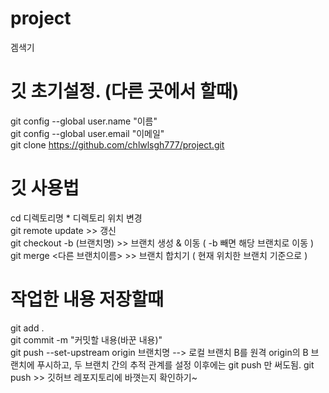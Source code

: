 # project
겜색기

# 깃 초기설정. (다른 곳에서 할때) 
git config --global user.name "이름"  
git config --global user.email "이메일"  
git clone https://github.com/chlwlsgh777/project.git  

# 깃 사용법
cd 디렉토리명   * 디렉토리 위치 변경  
git remote update >> 갱신  
git checkout -b (브랜치명)  >> 브랜치 생성 & 이동 ( -b 빼면 해당 브랜치로 이동 )  
git merge <다른 브랜치이름> >> 브랜치 합치기 ( 현재 위치한 브랜치 기준으로 )  


# 작업한 내용 저장할때
git add .  
git commit -m "커밋할 내용(바꾼 내용)"  
git push --set-upstream origin 브랜치명 
--> 로컬 브랜치 B를 원격 origin의 B 브랜치에 푸시하고, 두 브랜치 간의 추적 관계를 설정 이후에는 git push 만 써도됨.
git push >> 깃허브 레포지토리에 바꼇는지 확인하기~  




